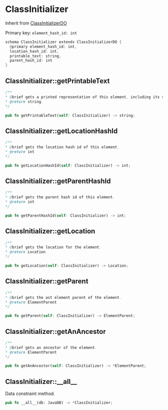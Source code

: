 # ClassInitializer

Inherit from [ClassInitializerDO](./ClassInitializerDO.md)

Primary key: `element_hash_id: int`

```rust
schema ClassInitializer extends ClassInitializerDO {
  @primary element_hash_id: int,
  location_hash_id: int,
  printable_text: string,
  parent_hash_id: int
}
```
## ClassInitializer::getPrintableText

```java
/**
* @brief gets a printed representation of this element, including its structure where applicable.
* @return string.
*/
```
```rust
pub fn getPrintableText(self: ClassInitializer) -> string;
```
## ClassInitializer::getLocationHashId

```java
/**
* @brief gets the location hash id of this element.
* @return int
*/
```
```rust
pub fn getLocationHashId(self: ClassInitializer) -> int;
```
## ClassInitializer::getParentHashId

```java
/**
* @brief gets the parent hash id of this element.
* @return int
*/
```
```rust
pub fn getParentHashId(self: ClassInitializer) -> int;
```
## ClassInitializer::getLocation

```java
/**
* @brief gets the location for the element.
* @return Location
*/
```
```rust
pub fn getLocation(self: ClassInitializer) -> Location;
```
## ClassInitializer::getParent

```java
/**
* @brief gets the ast element parent of the element.
* @return ElementParent 
*/
```
```rust
pub fn getParent(self: ClassInitializer) -> ElementParent;
```
## ClassInitializer::getAnAncestor

```java
/**
* @brief gets an ancestor of the element.
* @return ElementParent 
*/
```
```rust
pub fn getAnAncestor(self: ClassInitializer) -> *ElementParent;
```
## ClassInitializer::\_\_all\_\_

Data constraint method.

```rust
pub fn __all__(db: JavaDB) -> *ClassInitializer;
```
